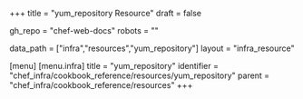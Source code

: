 +++
title = "yum_repository Resource"
draft = false

gh_repo = "chef-web-docs"
robots = ""

data_path = ["infra","resources","yum_repository"]
layout = "infra_resource"


[menu]
  [menu.infra]
    title = "yum_repository"
    identifier = "chef_infra/cookbook_reference/resources/yum_repository"
    parent = "chef_infra/cookbook_reference/resources"
+++

<!-- The contents of this page are automatically generated from the yum_repository.yaml file in the data directory. -->
<!-- To suggest a change, edit the https://github.com/chef/chef/blob/master/lib/chef/resource/yum_repository.rb file
      and submit a pull request to the https://github.com/chef/chef repository. -->
